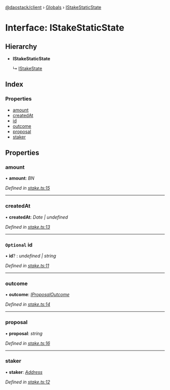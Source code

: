 [@daostack/client](../README.md) › [Globals](../globals.md) › [IStakeStaticState](istakestaticstate.md)

# Interface: IStakeStaticState

## Hierarchy

* **IStakeStaticState**

  ↳ [IStakeState](istakestate.md)

## Index

### Properties

* [amount](istakestaticstate.md#amount)
* [createdAt](istakestaticstate.md#createdat)
* [id](istakestaticstate.md#optional-id)
* [outcome](istakestaticstate.md#outcome)
* [proposal](istakestaticstate.md#proposal)
* [staker](istakestaticstate.md#staker)

## Properties

###  amount

• **amount**: *BN*

*Defined in [stake.ts:15](https://github.com/daostack/client/blob/84a7af3/src/stake.ts#L15)*

___

###  createdAt

• **createdAt**: *Date | undefined*

*Defined in [stake.ts:13](https://github.com/daostack/client/blob/84a7af3/src/stake.ts#L13)*

___

### `Optional` id

• **id**? : *undefined | string*

*Defined in [stake.ts:11](https://github.com/daostack/client/blob/84a7af3/src/stake.ts#L11)*

___

###  outcome

• **outcome**: *[IProposalOutcome](../enums/iproposaloutcome.md)*

*Defined in [stake.ts:14](https://github.com/daostack/client/blob/84a7af3/src/stake.ts#L14)*

___

###  proposal

• **proposal**: *string*

*Defined in [stake.ts:16](https://github.com/daostack/client/blob/84a7af3/src/stake.ts#L16)*

___

###  staker

• **staker**: *[Address](../globals.md#address)*

*Defined in [stake.ts:12](https://github.com/daostack/client/blob/84a7af3/src/stake.ts#L12)*
